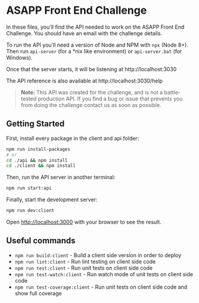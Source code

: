 # ASAPP Front End Challenge

In these files, you'll find the API needed to work on the ASAPP Front End
Challenge. You should have an email with the challenge details.

To run the API you'll need a version of Node and NPM with `npx` (Node 8+). Then
run `api-server` (for a \*nix like environment) or `api-server.bat` (for
Windows).

Once that the server starts, it will be listening at http://localhost:3030

The API reference is also available at http://localhost:3030/help

> **Note:** This API was created for the challenge, and is not a battle-tested
> production API. If you find a bug or issue that prevents you from doing the
> challenge contact us as soon as possible.

## Getting Started

First, install every package in the client and api folder:

```bash
npm run install-packages
# or
cd ./api && npm install
cd ./client && npm install
```

Then, run the API server in another terminal:

```bash
npm run start:api
```

Finally, start the development server:

```bash
npm run dev:client
```

Open [http://localhost:3000](http://localhost:3000) with your browser to see the result.

## Useful commands

- `npm run build:client` - Build a client side version in order to deploy
- `npm run lint:client` - Run lint testing on client side code
- `npm run test:client` - Run unit tests on client side code
- `npm run test-watch:client` - Run watch mode of unit tests on client side code
- `npm run test-coverage:client` - Run unit tests on client side code and show full coverage